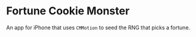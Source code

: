 # Fortune Cookie Monster

An app for iPhone that uses `CMMotion` to seed the RNG that picks a fortune.